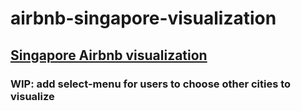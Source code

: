 # airbnb-singapore-visualization

## [Singapore Airbnb visualization](https://jwc225.shinyapps.io/airbnb_singapore_viz/)


### WIP: add select-menu for users to choose other cities to visualize
